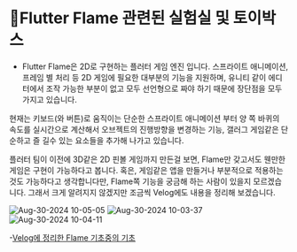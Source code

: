 # Flutter Flame 관련된 실험실 및 토이박스

- Flutter Flame은 2D로 구현하는 플러터 게임 엔진 입니다.
스프라이트 애니메이션, 프레임 별 처리 등 2D 게임에 필요한 대부분의 기능을 지원하며, 
유니티 같이 에디터에서 조작 가능한 부분이 없고 모두 선언형으로 짜야 하기 때문에 장단점을 모두 가지고 있습니다.

현재는 키보드(와 버튼)로 움직이는 단순한 스프라이트 애니메이션 부터 양 쪽 바퀴의 속도를 실시간으로 계산해서 오브젝트의 진행방향을 변경하는 기능,
갤러그 게임같은 단순하고 즐
길수 있는 요소들을 추가해 나가고 있습니다.

플러터 팀이 이전에 3D같은 2D 핀볼 게임까지 만든걸 보면, Flame만 갖고서도 웬만한 게임은 구현이 가능하다고 봅니다.
혹은, 게임같은 앱을 만들거나 부분적으로 적용하는 것도 가능하다고 생각합니다만, Flame쪽 기능을 궁금해 하는 사람이 있을지 모르겠습니다.
그래서 크게 알려지지 않겠지만 조금씩 Velog에도 내용을 정리해 보겠습니다.

![Aug-30-2024 10-05-05](https://github.com/user-attachments/assets/ceee4599-042d-4c68-b7fd-37da7492ab41)
![Aug-30-2024 10-03-37](https://github.com/user-attachments/assets/c1862115-5fbb-4007-9eff-2780ce644c29)
![Aug-30-2024 10-04-11](https://github.com/user-attachments/assets/9c66dbe3-8f70-41be-82cc-a0c67037e6f4)


-[Velog에 정리한 Flame 기초중의 기초](https://velog.io/@s_soo100/Flutter-Flame-%EC%97%94%EC%A7%84%EC%9C%BC%EB%A1%9C-%EA%B0%84%EB%8B%A8%ED%95%9C-%EA%B2%8C%EC%9E%84%EC%9D%84-%EB%A7%8C%EB%93%A4%EC%96%B4%EB%B3%B4%EC%9E%90)
